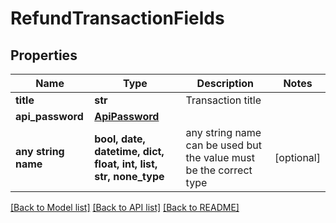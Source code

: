 # RefundTransactionFields


## Properties
Name | Type | Description | Notes
------------ | ------------- | ------------- | -------------
**title** | **str** | Transaction title | 
**api_password** | [**ApiPassword**](ApiPassword.md) |  | 
**any string name** | **bool, date, datetime, dict, float, int, list, str, none_type** | any string name can be used but the value must be the correct type | [optional]

[[Back to Model list]](../README.md#documentation-for-models) [[Back to API list]](../README.md#documentation-for-api-endpoints) [[Back to README]](../README.md)


